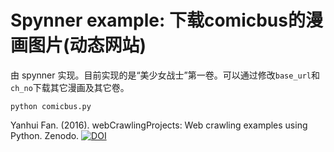 # Spynner example: 下载comicbus的漫画图片(动态网站)

由 spynner 实现。目前实现的是“美少女战士”第一卷。可以通过修改`base_url`和`ch_no`下载其它漫画及其它卷。

```
python comicbus.py
```

Yanhui Fan. (2016). webCrawlingProjects: Web crawling examples using Python. Zenodo. [![DOI](https://zenodo.org/badge/5810/felixfan/webCrawlingProjects.svg)](https://zenodo.org/badge/latestdoi/5810/felixfan/webCrawlingProjects)

